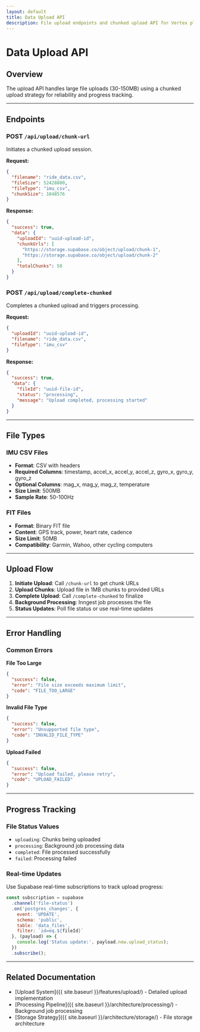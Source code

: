 ```yaml
---
layout: default
title: Data Upload API
description: File upload endpoints and chunked upload API for Vertex platform
---
```


# Data Upload API

## Overview

The upload API handles large file uploads (30-150MB) using a chunked upload strategy for reliability and progress tracking.

---

## Endpoints

### POST `/api/upload/chunk-url`

Initiates a chunked upload session.

**Request:**
```json
{
  "filename": "ride_data.csv",
  "fileSize": 52428800,
  "fileType": "imu_csv",
  "chunkSize": 1048576
}
```

**Response:**
```json
{
  "success": true,
  "data": {
    "uploadId": "uuid-upload-id",
    "chunkUrls": [
      "https://storage.supabase.co/object/upload/chunk-1",
      "https://storage.supabase.co/object/upload/chunk-2"
    ],
    "totalChunks": 50
  }
}
```

### POST `/api/upload/complete-chunked`

Completes a chunked upload and triggers processing.

**Request:**
```json
{
  "uploadId": "uuid-upload-id",
  "filename": "ride_data.csv",
  "fileType": "imu_csv"
}
```

**Response:**
```json
{
  "success": true,
  "data": {
    "fileId": "uuid-file-id",
    "status": "processing",
    "message": "Upload completed, processing started"
  }
}
```

---

## File Types

### IMU CSV Files
- **Format**: CSV with headers
- **Required Columns**: timestamp, accel_x, accel_y, accel_z, gyro_x, gyro_y, gyro_z
- **Optional Columns**: mag_x, mag_y, mag_z, temperature
- **Size Limit**: 500MB
- **Sample Rate**: 50-100Hz

### FIT Files
- **Format**: Binary FIT file
- **Content**: GPS track, power, heart rate, cadence
- **Size Limit**: 50MB
- **Compatibility**: Garmin, Wahoo, other cycling computers

---

## Upload Flow

1. **Initiate Upload**: Call `/chunk-url` to get chunk URLs
2. **Upload Chunks**: Upload file in 1MB chunks to provided URLs
3. **Complete Upload**: Call `/complete-chunked` to finalize
4. **Background Processing**: Inngest job processes the file
5. **Status Updates**: Poll file status or use real-time updates

---

## Error Handling

### Common Errors

**File Too Large**
```json
{
  "success": false,
  "error": "File size exceeds maximum limit",
  "code": "FILE_TOO_LARGE"
}
```

**Invalid File Type**
```json
{
  "success": false,
  "error": "Unsupported file type",
  "code": "INVALID_FILE_TYPE"
}
```

**Upload Failed**
```json
{
  "success": false,
  "error": "Upload failed, please retry",
  "code": "UPLOAD_FAILED"
}
```

---

## Progress Tracking

### File Status Values
- `uploading`: Chunks being uploaded
- `processing`: Background job processing data
- `completed`: File processed successfully
- `failed`: Processing failed

### Real-time Updates
Use Supabase real-time subscriptions to track upload progress:

```javascript
const subscription = supabase
  .channel('file-status')
  .on('postgres_changes', {
    event: 'UPDATE',
    schema: 'public',
    table: 'data_files',
    filter: `id=eq.${fileId}`
  }, (payload) => {
    console.log('Status update:', payload.new.upload_status);
  })
  .subscribe();
```

---

## Related Documentation

- [Upload System]({{ site.baseurl }}/features/upload/) - Detailed upload implementation
- [Processing Pipeline]({{ site.baseurl }}/architecture/processing/) - Background job processing
- [Storage Strategy]({{ site.baseurl }}/architecture/storage/) - File storage architecture
